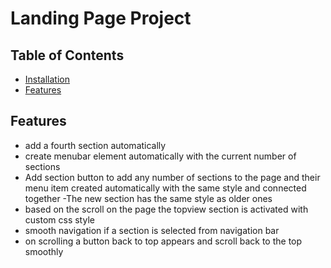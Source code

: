 # Landing Page Project

## Table of Contents


* [Installation](#installation)
* [Features](#features)


## Features
- add a fourth section automatically
- create menubar element automatically with the current number of sections 
- Add section button to add any number of sections to the page and their menu item created automatically with the same style and connected together
-The new section has the same style as older ones
- based on the scroll on the page the topview section is activated with custom css style
- smooth navigation if a section is selected from navigation bar
- on scrolling a button back to top appears and scroll back to the top smoothly
